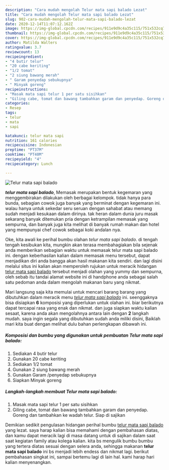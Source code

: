 ```yaml
---
description: "Cara mudah mengolah Telur mata sapi balado Lezat"
title: "Cara mudah mengolah Telur mata sapi balado Lezat"
slug: 902-cara-mudah-mengolah-telur-mata-sapi-balado-lezat
date: 2020-12-14T11:07:12.162Z
image: https://img-global.cpcdn.com/recipes/911e9d9c4a35c115/751x532cq70/telur-mata-sapi-balado-foto-resep-utama.jpg
thumbnail: https://img-global.cpcdn.com/recipes/911e9d9c4a35c115/751x532cq70/telur-mata-sapi-balado-foto-resep-utama.jpg
cover: https://img-global.cpcdn.com/recipes/911e9d9c4a35c115/751x532cq70/telur-mata-sapi-balado-foto-resep-utama.jpg
author: Matilda Walters
ratingvalue: 3.7
reviewcount: 13
recipeingredient:
- "4 butir telur"
- "20 cabe keriting"
- "1/2 tomat"
- "2 siung bawang merah"
- " Garam penyedap sebukupnya"
- " Minyak goreng"
recipeinstructions:
- "Masak mata sapi telur 1 per satu sisihkan"
- "Giling cabe, tomat dan bawang tambahkan garam dan penyedap. Goreng dan tambahkan ke wadah telur. Siap di sajikan"
categories:
- Resep
tags:
- telur
- mata
- sapi

katakunci: telur mata sapi 
nutrition: 161 calories
recipecuisine: Indonesian
preptime: "PT37M"
cooktime: "PT40M"
recipeyield: "4"
recipecategory: Lunch

---
```



![Telur mata sapi balado](https://img-global.cpcdn.com/recipes/911e9d9c4a35c115/751x532cq70/telur-mata-sapi-balado-foto-resep-utama.jpg)

<b><i>telur mata sapi balado</i></b>, Memasak merupakan bentuk kegemaran yang menggembirakan dilakukan oleh berbagai kelompok. tidak hanya para bunda, sebagian cowok juga banyak yang berminat dengan kegemaran ini. walau hanya untuk sekedar seru seruan dengan sahabat atau memang sudah menjadi kesukaan dalam dirinya. tak heran dalam dunia juru masak sekarang banyak ditemukan pria dengan ketrampilan memasak yang sempurna, dan banyak juga kita melihat di banyak rumah makan dan hotel yang mempunyai chef cowok sebagai koki andalan nya.

Oke, kita awali ke perihal bumbu olahan <i>telur mata sapi balado</i>. di tengah tengah kesibukan kita, mungkin akan terasa membahagiakan bila sejenak anda memberikan sebagian waktu untuk memasak telur mata sapi balado ini. dengan keberhasilan kalian dalam memasak menu tersebut, dapat menjadikan diri anda bangga akan hasil makanan kita sendiri. dan lagi disini melalui situs ini kalian akan memperoleh rujukan untuk meracik hidangan <u>telur mata sapi balado</u> tersebut menjadi olahan yang yummy dan sempurna, oleh sebab itu tandai alamat website ini di handphone anda sebagai salah satu pedoman anda dalam mengolah makanan baru yang nikmat.




Mari langsung saja kita memulai untuk mencari barang barang yang dibutuhkan dalam meracik menu <u><i>telur mata sapi balado</i></u> ini. seenggaknya bisa disiapkan <b>6</b> komposisi yang diperlukan untuk olahan ini. biar berikutnya dapat tercapai rasa yang enak dan nikmat. dan juga siapkan waktu kalian sesaat, karena anda akan mengolahnya antara lain dengan <b>2</b> langkah mudah. saya ingin segala yang dibutuhkan sudah anda miliki disini, Baiklah mari kita buat dengan melihat dulu bahan perlengkapan dibawah ini.

<!--inarticleads1-->

##### Komposisi dan bumbu yang digunakan untuk pembuatan Telur mata sapi balado:

1. Sediakan 4 butir telur
1. Gunakan 20 cabe keriting
1. Sediakan 1/2 tomat
1. Gunakan 2 siung bawang merah
1. Gunakan  Garam /penyedap sebukupnya
1. Siapkan  Minyak goreng




<!--inarticleads2-->

##### Langkah-langkah membuat Telur mata sapi balado:

1. Masak mata sapi telur 1 per satu sisihkan
1. Giling cabe, tomat dan bawang tambahkan garam dan penyedap. Goreng dan tambahkan ke wadah telur. Siap di sajikan




Demikian sedikit pengulasan hidangan perihal bumbu <u>telur mata sapi balado</u> yang lezat. saya harap kalian bisa memahami dengan pembahasan diatas, dan kamu dapat meracik lagi di masa datang untuk di sajikan dalam saat saat kegiatan family atau kolega kalian. kita bs mengulik bumbu bumbu yang tertera diatas sesuai dengan selera anda, sehingga makanan <b>telur mata sapi balado</b> ini bs menjadi lebih endess dan nikmat lagi. berikut pembahasan singkat ini, sampai bertemu lagi di lain hal. kami harap hari kalian menyenangkan.
